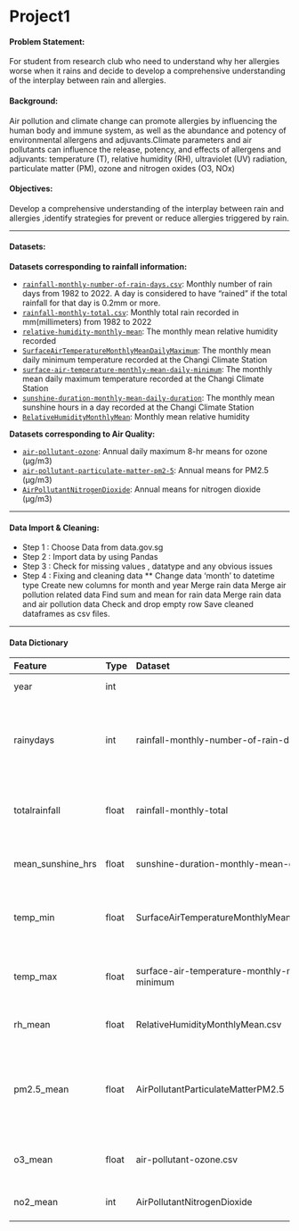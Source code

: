 # Project1
#### Problem Statement:
For student from research club who need to understand why her allergies worse when it rains and decide to develop a comprehensive understanding of the interplay between rain and allergies.

#### Background: 
Air pollution and climate change can promote allergies by influencing the human body and immune system, as well as the abundance and potency of environmental allergens and adjuvants.Climate parameters and air pollutants can influence the release, potency, and effects of allergens and adjuvants: 
temperature (T), relative humidity (RH), ultraviolet (UV) radiation, particulate matter (PM), ozone and nitrogen oxides (O3, NOx)

#### Objectives:
Develop a comprehensive understanding of the interplay between rain and allergies ,identify strategies for prevent or reduce allergies triggered by rain.

---

#### Datasets:

**Datasets corresponding to rainfall information:**

* [`rainfall-monthly-number-of-rain-days.csv`](./Data/rainfall-monthly-number-of-rain-days.csv): Monthly number of rain days from 1982 to 2022. A day is considered to have “rained” if the total rainfall for that day is 0.2mm or more.
* [`rainfall-monthly-total.csv`](./Data/rainfall-monthly-total.csv): Monthly total rain recorded in mm(millimeters) from 1982 to 2022
* [`relative-humidity-monthly-mean`](./Data/relative-humidity-monthly-mean.csv): The monthly mean relative humidity recorded
* [`SurfaceAirTemperatureMonthlyMeanDailyMaximum`](./Data/SurfaceAirTemperatureMonthlyMeanDailyMaximum.csv): The monthly mean daily minimum temperature recorded at the Changi Climate Station
* [`surface-air-temperature-monthly-mean-daily-minimum`](./Data/surface-air-temperature-monthly-mean-daily-minimum.csv): The monthly mean daily maximum temperature recorded at the Changi Climate Station
* [`sunshine-duration-monthly-mean-daily-duration`](./Data/sunshine-duration-monthly-mean-daily-duration.csv): The monthly mean sunshine hours in a day recorded at the Changi Climate Station
* [`RelativeHumidityMonthlyMean`](./Data/RelativeHumidityMonthlyMean.csv): Monthly mean relative humidity


**Datasets corresponding to Air Quality:**
* [`air-pollutant-ozone`](./Data/air-pollutant-ozone.csv): Annual daily maximum 8-hr means for ozone (µg/m3)
* [`air-pollutant-particulate-matter-pm2-5`](./Data/air-pollutant-particulate-matter-pm2-5.csv): Annual means for PM2.5 (µg/m3)
* [`AirPollutantNitrogenDioxide`](./Data/AirPollutantNitrogenDioxide.csv): Annual means for nitrogen dioxide (µg/m3)


---

#### Data Import & Cleaning:
* Step 1 : Choose Data from data.gov.sg
* Step 2 : Import data by using Pandas
* Step 3 : Check for missing values , datatype and any obvious issues
* Step 4 : Fixing and cleaning data
** Change data ‘month’ to datetime type
Create new columns for month and year
Merge rain data
Merge air pollution related data
Find sum and mean for rain data
Merge rain data and air pollution data
Check and drop empty row
Save cleaned dataframes as csv files.


---

#### Data Dictionary
|Feature|Type|Dataset|Description|
|:--|:--|:--|:--|
|year|int||Year of collecting data|
|rainydays|int|rainfall-monthly-number-of-rain-days|Monthly number of rain days from 1982 to 2022 if the total rainfallis 0.2mm/day or more.|
|totalrainfall|float|  rainfall-monthly-total|Monthly total rain recorded in mm(millimeters) from 1982 to 2022|
|mean_sunshine_hrs|float|sunshine-duration-monthly-mean-daily-duration|The monthly mean sunshine hours in a day recorded|
|temp_min|float|SurfaceAirTemperatureMonthlyMeanDailyMaximum|The monthly mean daily minimum temperature recorded|
|temp_max|float|surface-air-temperature-monthly-mean-daily-minimum|The monthly mean daily maximum temperature recorded|
|rh_mean|float|RelativeHumidityMonthlyMean.csv|Monthly mean relative humidity|
|pm2.5_mean|float|AirPollutantParticulateMatterPM2.5|  Annual means for PM2.5 (µg/m3) are based on WHO Air Quality Guidelines (global update 2005).|
|o3_mean|float|air-pollutant-ozone.csv|Annual daily maximum 8-hr means for ozone (µg/m3)|
|no2_mean|int|AirPollutantNitrogenDioxide|Annual means for nitrogen dioxide (µg/m3)|

